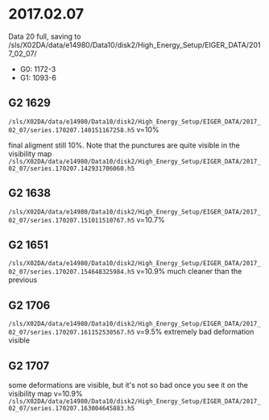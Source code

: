# 2017.02.07

Data 20 full, saving to /sls/X02DA/data/e14980/Data10/disk2/High_Energy_Setup/EIGER_DATA/2017_02_07/

- G0: 1172-3
- G1: 1093-6

## G2 1629

`/sls/X02DA/data/e14980/Data10/disk2/High_Energy_Setup/EIGER_DATA/2017_02_07/series.170207.140151167258.h5` v=10%

final aligment still 10%. Note that the punctures are quite visible in the visibility map `/sls/X02DA/data/e14980/Data10/disk2/High_Energy_Setup/EIGER_DATA/2017_02_07/series.170207.142931706060.h5`

## G2 1638
`/sls/X02DA/data/e14980/Data10/disk2/High_Energy_Setup/EIGER_DATA/2017_02_07/series.170207.151011510767.h5` v=10.7%

## G2 1651
`/sls/X02DA/data/e14980/Data10/disk2/High_Energy_Setup/EIGER_DATA/2017_02_07/series.170207.154648325984.h5` v=10.9%
much cleaner than the previous

## G2 1706
`/sls/X02DA/data/e14980/Data10/disk2/High_Energy_Setup/EIGER_DATA/2017_02_07/series.170207.161152530567.h5` v=9.5%
extremely bad deformation visible

## G2 1707
some deformations are visible, but it's not so bad once you see it on the visibility map
v=10.9%
`/sls/X02DA/data/e14980/Data10/disk2/High_Energy_Setup/EIGER_DATA/2017_02_07/series.170207.163004645883.h5`
